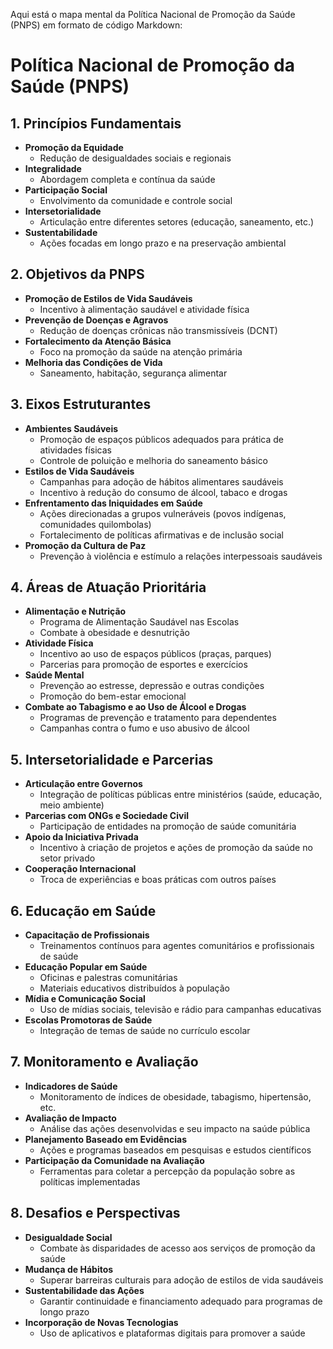 
Aqui está o mapa mental da Política Nacional de Promoção da Saúde (PNPS) em formato de código Markdown:

# Política Nacional de Promoção da Saúde (PNPS)

## 1. Princípios Fundamentais
- **Promoção da Equidade**
  - Redução de desigualdades sociais e regionais
- **Integralidade**
  - Abordagem completa e contínua da saúde
- **Participação Social**
  - Envolvimento da comunidade e controle social
- **Intersetorialidade**
  - Articulação entre diferentes setores (educação, saneamento, etc.)
- **Sustentabilidade**
  - Ações focadas em longo prazo e na preservação ambiental

## 2. Objetivos da PNPS
- **Promoção de Estilos de Vida Saudáveis**
  - Incentivo à alimentação saudável e atividade física
- **Prevenção de Doenças e Agravos**
  - Redução de doenças crônicas não transmissíveis (DCNT)
- **Fortalecimento da Atenção Básica**
  - Foco na promoção da saúde na atenção primária
- **Melhoria das Condições de Vida**
  - Saneamento, habitação, segurança alimentar

## 3. Eixos Estruturantes
- **Ambientes Saudáveis**
  - Promoção de espaços públicos adequados para prática de atividades físicas
  - Controle de poluição e melhoria do saneamento básico
- **Estilos de Vida Saudáveis**
  - Campanhas para adoção de hábitos alimentares saudáveis
  - Incentivo à redução do consumo de álcool, tabaco e drogas
- **Enfrentamento das Iniquidades em Saúde**
  - Ações direcionadas a grupos vulneráveis (povos indígenas, comunidades quilombolas)
  - Fortalecimento de políticas afirmativas e de inclusão social
- **Promoção da Cultura de Paz**
  - Prevenção à violência e estímulo a relações interpessoais saudáveis

## 4. Áreas de Atuação Prioritária
- **Alimentação e Nutrição**
  - Programa de Alimentação Saudável nas Escolas
  - Combate à obesidade e desnutrição
- **Atividade Física**
  - Incentivo ao uso de espaços públicos (praças, parques)
  - Parcerias para promoção de esportes e exercícios
- **Saúde Mental**
  - Prevenção ao estresse, depressão e outras condições
  - Promoção do bem-estar emocional
- **Combate ao Tabagismo e ao Uso de Álcool e Drogas**
  - Programas de prevenção e tratamento para dependentes
  - Campanhas contra o fumo e uso abusivo de álcool

## 5. Intersetorialidade e Parcerias
- **Articulação entre Governos**
  - Integração de políticas públicas entre ministérios (saúde, educação, meio ambiente)
- **Parcerias com ONGs e Sociedade Civil**
  - Participação de entidades na promoção de saúde comunitária
- **Apoio da Iniciativa Privada**
  - Incentivo à criação de projetos e ações de promoção da saúde no setor privado
- **Cooperação Internacional**
  - Troca de experiências e boas práticas com outros países

## 6. Educação em Saúde
- **Capacitação de Profissionais**
  - Treinamentos contínuos para agentes comunitários e profissionais de saúde
- **Educação Popular em Saúde**
  - Oficinas e palestras comunitárias
  - Materiais educativos distribuídos à população
- **Mídia e Comunicação Social**
  - Uso de mídias sociais, televisão e rádio para campanhas educativas
- **Escolas Promotoras de Saúde**
  - Integração de temas de saúde no currículo escolar

## 7. Monitoramento e Avaliação
- **Indicadores de Saúde**
  - Monitoramento de índices de obesidade, tabagismo, hipertensão, etc.
- **Avaliação de Impacto**
  - Análise das ações desenvolvidas e seu impacto na saúde pública
- **Planejamento Baseado em Evidências**
  - Ações e programas baseados em pesquisas e estudos científicos
- **Participação da Comunidade na Avaliação**
  - Ferramentas para coletar a percepção da população sobre as políticas implementadas

## 8. Desafios e Perspectivas
- **Desigualdade Social**
  - Combate às disparidades de acesso aos serviços de promoção da saúde
- **Mudança de Hábitos**
  - Superar barreiras culturais para adoção de estilos de vida saudáveis
- **Sustentabilidade das Ações**
  - Garantir continuidade e financiamento adequado para programas de longo prazo
- **Incorporação de Novas Tecnologias**
  - Uso de aplicativos e plataformas digitais para promover a saúde

